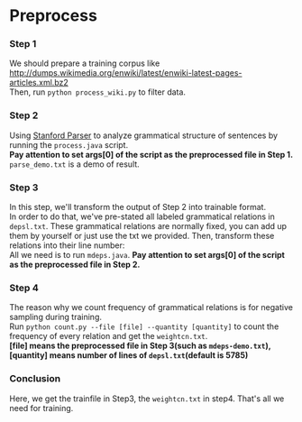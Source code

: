 # Preprocess

### Step 1
We should prepare a training corpus like http://dumps.wikimedia.org/enwiki/latest/enwiki-latest-pages-articles.xml.bz2</br>
Then, run `python process_wiki.py` to filter data.

### Step 2
Using [Stanford Parser](https://nlp.stanford.edu/software/lex-parser.shtml) to analyze grammatical structure of sentences by running the `process.java` script. </br>
**Pay attention to set args[0] of the script as the preprocessed file in Step 1.** </br>
`parse_demo.txt` is a demo of result.</br>

### Step 3
In this step, we'll transform the output of Step 2 into trainable format.</br>
In order to do that, we've pre-stated all labeled grammatical relations in `depsl.txt`. These grammatical relations are normally fixed, you can add up them by yourself or just use the txt we provided. Then, transform these relations into their line number:</br>
All we need is to run `mdeps.java`. **Pay attention to set args[0] of the script as the preprocessed file in Step 2.**

### Step 4
The reason why we count frequency of grammatical relations is for negative sampling during training.</br>
Run `python count.py --file [file] --quantity [quantity]` to count the frequency of every relation and get the `weightcn.txt`.</br>
**[file] means the preprocessed file in Step 3(such as `mdeps-demo.txt`), [quantity] means number of lines of `depsl.txt`(default is 5785)**

### Conclusion
Here, we get the trainfile in Step3, the `weightcn.txt` in step4. That's all we need for training.
